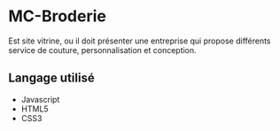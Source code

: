 # MC-Broderie
Est site vitrine, ou il doit présenter une entreprise qui propose différents service de couture, personnalisation et conception.

## Langage utilisé

- Javascript
- HTML5
- CSS3
